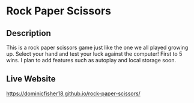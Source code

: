 # Rock Paper Scissors #

## Description ##

This is a rock paper scissors game just like the one we all played growing up.  Select your hand and test your luck
against the computer! First to 5 wins.  I plan to add features such as autoplay and local storage soon.

## Live Website ##

https://dominicfisher18.github.io/rock-paper-scissors/